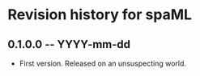 # Revision history for spaML

## 0.1.0.0 -- YYYY-mm-dd

* First version. Released on an unsuspecting world.

